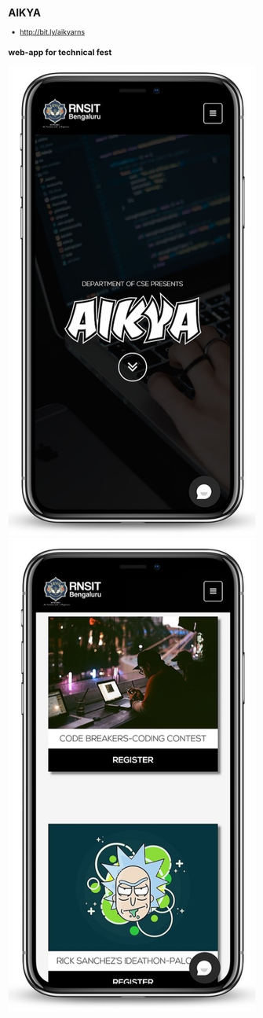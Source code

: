 ## AIKYA
* http://bit.ly/aikyarns
### web-app for technical fest

![AIKYA iPhone X](/images/iphonexaikya.jpeg)  ![AIKYA iPhone X](/images/iphonexaikya2.jpeg)
